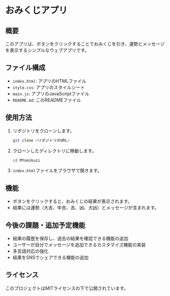 # おみくじアプリ

## 概要
このアプリは、ボタンをクリックすることでおみくじを引き、運勢とメッセージを表示するシンプルなウェブアプリです。

## ファイル構成
- `index.html`: アプリのHTMLファイル
- `style.css`: アプリのスタイルシート
- `main.js`: アプリのJavaScriptファイル
- `README.md`: このREADMEファイル

## 使用方法
1. リポジトリをクローンします。
   ```sh
   git clone <リポジトリのURL>
   ```
2. クローンしたディレクトリに移動します。
   ```sh
   cd MYomikuzi
   ```
3. `index.html`ファイルをブラウザで開きます。

## 機能
- ボタンをクリックすると、おみくじの結果が表示されます。
- 結果には運勢（大吉、中吉、吉、凶、大凶）とメッセージが含まれます。

## 今後の課題・追加予定機能
- 結果の履歴を保存し、過去の結果を確認できる機能の追加
- ユーザーが自分でメッセージを追加できるカスタマイズ機能の実装
- 多言語対応の強化
- 結果をSNSでシェアできる機能の追加

## ライセンス
このプロジェクトはMITライセンスの下で公開されています。